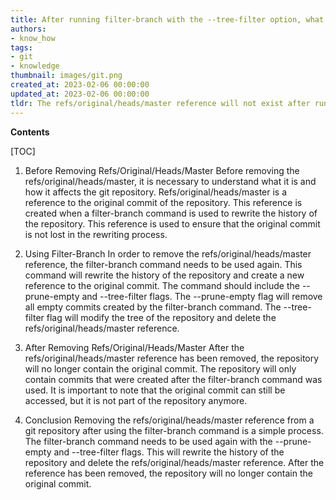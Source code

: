 ```yaml
---
title: After running filter-branch with the --tree-filter option, what is the process for removing refs/original/heads/master from the git repository?
authors:
- know_how
tags:
- git
- knowledge
thumbnail: images/git.png
created_at: 2023-02-06 00:00:00
updated_at: 2023-02-06 00:00:00
tldr: The refs/original/heads/master reference will not exist after running filter-branch --tree-filter.
---
```


**Contents**

[TOC]

1. Before Removing Refs/Original/Heads/Master 
Before removing the refs/original/heads/master, it is necessary to understand what it is and how it affects the git repository. Refs/original/heads/master is a reference to the original commit of the repository. This reference is created when a filter-branch command is used to rewrite the history of the repository. This reference is used to ensure that the original commit is not lost in the rewriting process. 

2. Using Filter-Branch 
In order to remove the refs/original/heads/master reference, the filter-branch command needs to be used again. This command will rewrite the history of the repository and create a new reference to the original commit. The command should include the --prune-empty and --tree-filter flags. The --prune-empty flag will remove all empty commits created by the filter-branch command. The --tree-filter flag will modify the tree of the repository and delete the refs/original/heads/master reference. 

3. After Removing Refs/Original/Heads/Master 
After the refs/original/heads/master reference has been removed, the repository will no longer contain the original commit. The repository will only contain commits that were created after the filter-branch command was used. It is important to note that the original commit can still be accessed, but it is not part of the repository anymore. 

4. Conclusion 
Removing the refs/original/heads/master reference from a git repository after using the filter-branch command is a simple process. The filter-branch command needs to be used again with the --prune-empty and --tree-filter flags. This will rewrite the history of the repository and delete the refs/original/heads/master reference. After the reference has been removed, the repository will no longer contain the original commit.
